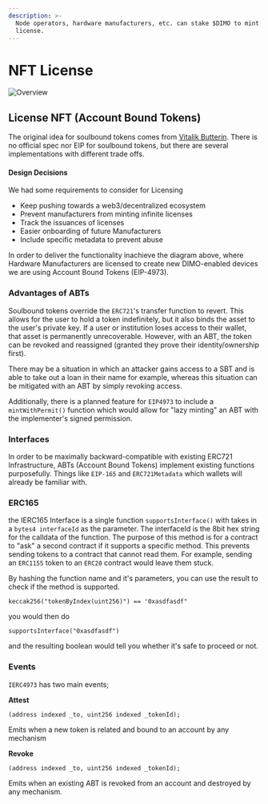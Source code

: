 ```yaml
---
description: >-
  Node operators, hardware manufacturers, etc. can stake $DIMO to mint a
  license.
---
```


# NFT License

![Overview ](https://user-images.githubusercontent.com/5941389/183465383-06fd38ca-84fd-42ad-8063-878190dd6eba.png)

## License NFT (Account Bound Tokens)

The original idea for soulbound tokens comes from [Vitalik Butterin](https://vitalik.ca/general/2022/01/26/soulbound.html). There is no official spec nor EIP for soulbound tokens, but there are several implementations with different trade offs.

#### **Design Decisions**

We had some requirements to consider for Licensing

* Keep pushing towards a web3/decentralized ecosystem
* Prevent manufacturers from minting infinite licenses
* Track the issuances of licenses
* Easier onboarding of future Manufacturers
* Include specific metadata to prevent abuse

In order to deliver the functionality inachieve the diagram above, where Hardware Manufacturers are licensed to create new DIMO-enabled devices we are using Account Bound Tokens (EIP-4973).

### Advantages of ABTs

Soulbound tokens override the `ERC721`'s transfer function to revert. This allows for the user to hold a token indefinitely, but it also binds the asset to the user's private key. If a user or institution loses access to their wallet, that asset is permanently unrecoverable. However, with an ABT, the token can be revoked and reassigned (granted they prove their identity/ownership first).

There may be a situation in which an attacker gains access to a SBT and is able to take out a loan in their name for example, whereas this situation can be mitigated with an ABT by simply revoking access.

Additionally, there is a planned feature for `EIP4973` to include a `mintWithPermit()` function which would allow for "lazy minting" an ABT with the implementer's signed permission.

### Interfaces

In order to be maximally backward-compatible with existing ERC721 Infrastructure, ABTs (Account Bound Tokens) implement existing functions purposefully. Things like `EIP-165` and `ERC721Metadata` which wallets will already be familiar with.

### ERC165

the IERC165 Interface is a single function `supportsInterface()` with takes in a `bytes4 interfaceId` as the parameter. The interfaceId is the 8bit hex string for the calldata of the function. The purpose of this method is for a contract to "ask" a second contract if it supports a specific method. This prevents sending tokens to a contract that cannot read them. For example, sending an `ERC1155` token to an `ERC20` contract would leave them stuck.

By hashing the function name and it's parameters, you can use the result to check if the method is supported.

`keccak256("tokenByIndex(uint256)") == '0xasdfasdf"`

you would then do

`supportsInterface("0xasdfasdf")`

and the resulting boolean would tell you whether it's safe to proceed or not.

### Events

`IERC4973` has two main events;

**Attest**

```
(address indexed _to, uint256 indexed _tokenId);
```

Emits when a new token is related and bound to an account by any mechanism

**Revoke**

```
(address indexed _to, uint256 indexed _tokenId);
```

Emits when an existing ABT is revoked from an account and destroyed by any mechanism.
